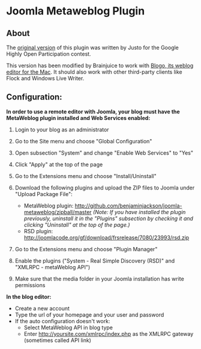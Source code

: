 # Joomla Metaweblog Plugin

## About

The [original version](http://joomlacode.org/gf/project/metaweblogapi/frs/) of this plugin was written by Justo for the Google Highly Open Participation contest.

This version has been modified by Brainjuice to work with [Blogo, its weblog editor for the Mac](http://drinkbrainjuice.com/blogo). It should also work with other third-party clients like Flock and Windows Live Writer.

## Configuration:

**In order to use a remote editor with Joomla, your blog must have the MetaWeblog plugin installed and Web Services enabled:**

1. Login to your blog as an administrator
2. Go to the Site menu and choose "Global Configuration" 
3. Open subsection "System" and change "Enable Web Services" to "Yes"
4. Click "Apply" at the top of the page
5. Go to the Extensions menu and choose "Install/Uninstall"
6. Download the following plugins and upload the ZIP files to Joomla under "Upload Package File":

    * MetaWeblog plugin: http://github.com/benjaminjackson/joomla-metaweblog/zipball/master _(Note: If you have installed the plugin previously, uninstall it in the "Plugins" subsection by checking it and clicking "Uninstall" at the top of the page.)_
    * RSD plugin: http://joomlacode.org/gf/download/frsrelease/7080/23993/rsd.zip

7. Go to the Extensions menu and choose "Plugin Manager"
8. Enable the plugins ("System - Real Simple Discovery (RSD)" and "XMLRPC - metaWeblog API")
9. Make sure that the media folder in your Joomla installation has write permissions

**In the blog editor:**

* Create a new account
* Type the url of your homepage and your user and password
* If the auto configuration doesn't work:
    * Select MetaWeblog API in blog type
    * Enter http://yoursite.com/xmlrpc/index.php as the XMLRPC gateway (sometimes called API link)
